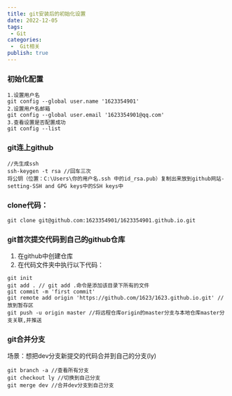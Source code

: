 ```yaml
---
title: git安装后的初始化设置
date: 2022-12-05
tags:
 - Git
categories:
 -  Git相关
publish: true
---
```


### 初始化配置

```
1.设置用户名
git config --global user.name '1623354901'
2.设置用户名邮箱
git config --global user.email '1623354901@qq.com'
3.查看设置是否配置成功
git config --list
```
### git连上github

```
//先生成ssh
ssh-keygen -t rsa //回车三次
将公钥（位置：C:\Users\你的用户名.ssh 中的id_rsa.pub）复制出来放到github网站-setting-SSH and GPG keys中的SSH keys中
```

### clone代码：
```
git clone git@github.com:1623354901/1623354901.github.io.git
```

### git首次提交代码到自己的github仓库

1. 在github中创建仓库
2. 在代码文件夹中执行以下代码：
```
git init
git add . // git add .命令是添加该目录下所有的文件
git commit -m 'first commit'
git remote add origin 'https://github.com/1623/1623.github.io.git' //放到暂存区
git push -u origin master //将远程仓库origin的master分支与本地仓库master分支关联,并推送
```

### git合并分支
场景：想把dev分支新提交的代码合并到自己的分支(ly)
```
git branch -a //查看所有分支
git checkout ly //切换到自己分支
git merge dev //合并dev分支到自己分支
```